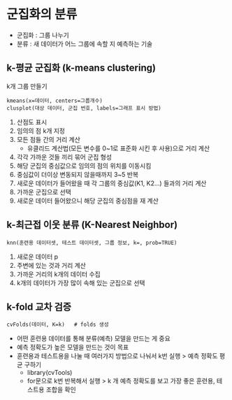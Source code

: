 # 군집화의 분류
- 군집화 : 그룹 나누기
- 분류 : 새 데이터가 어느 그룹에 속할 지 예측하는 기술

## k-평균 군집화 (k-means clustering)
k개 그룹 만들기
```
kmeans(x=데이터, centers=그룹개수)
clusplot(대상 데이터, 군집 번호, labels=그래프 표시 방법)
```
1. 산점도 표시
2. 임의의 점 k개 지정 
3. 모든 점들 간의 거리 계산 
    - 유클리드 계산법(모든 변수를 0~1로 표준화 시킨 후 사용)으로 거리 계산
4. 각각 가까운 것들 끼리 묶어 군집 형성
5. 해당 군집의 중심값으로 임의의 점의 위치를 이동시킴 
6. 중심값이 더이상 변동되지 않을때까지 3~5 반복 
7. 새로운 데이터가 들어왔을 때 각 그룹의 중심값(K1, K2...) 들과의 거리 계산 
8. 가까운 군집으로 선택 
9. 새로운 데이터 들어왔으니 해당 군집의 중심점을 재 계산

## k-최근접 이웃 분류 (K-Nearest Neighbor)
```
knn(훈련용 데이터셋, 테스트 데이터셋, 그룹 정보, k=, prob=TRUE)
```
1. 새로운 데이터 p
2. 주변에 있는 것과 거리 계산
3. 가까운 거리의 k개의 데이터 수집
4. k개의 데이터가 가장 많이 속해 있는 군집으로 선택

## k-fold 교차 검증
```
cvFolds(데이터, K=k)	# folds 생성
```
- 어떤 훈련용 데이터를 통해 분류(예측) 모델을 만드는 게 중요
- 예측 정확도가 높은 모델을 만드는 것이 목표
- 훈련용과 테스트용을 나눌 때 여러가지 방법으로 나눠서 k번 실행 > 예측 정확도 평균 구하기
  - library(cvTools)
  - for문으로 k번 반복해서 실행 > k 개 예측 정확도를 보고 가장 좋은 훈련용, 테스트용 조합을 확인








